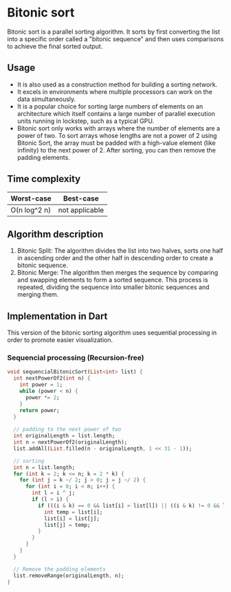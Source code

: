 # Bitonic sort

Bitonic sort is a parallel sorting algorithm. It sorts by first converting the list into a specific order called a "bitonic sequence" and then uses comparisons to achieve the final sorted output.

## Usage

- It is also used as a construction method for building a sorting network.
- It excels in environments where multiple processors can work on the data simultaneously.
- It is a popular choice for sorting large numbers of elements on an architecture which itself contains a large number of parallel execution units running in lockstep, such as a typical GPU.
- Bitonic sort only works with arrays where the number of elements are a power of two. To sort arrays whose lengths are not a power of 2 using Bitonic Sort, the array must be padded with a high-value element (like infinity) to the next power of 2. After sorting, you can then remove the padding elements.

## Time complexity

Worst-case | Best-case
------- | --------
O(n log^2 n) | not applicable

## Algorithm description

1. Bitonic Split: The algorithm divides the list into two halves, sorts one half in ascending order and the other half in descending order to create a bitonic sequence.
2. Bitonic Merge: The algorithm then merges the sequence by comparing and swapping elements to form a sorted sequence. This process is repeated, dividing the sequence into smaller bitonic sequences and merging them.

## Implementation in Dart

This version of the bitonic sorting algorithm uses sequential processing in order to promote easier visualization.

### Sequencial processing (Recursion-free)

```Dart
void sequencialBitonicSort(List<int> list) {
  int nextPowerOf2(int n) {
    int power = 1;
    while (power < n) {
      power *= 2;
    }
    return power;
  }
  
  // padding to the next power of two
  int originalLength = list.length;
  int n = nextPowerOf2(originalLength);
  list.addAll(List.filled(n - originalLength, 1 << 31 - 1));

  // sorting
  int n = list.length;
  for (int k = 2; k <= n; k = 2 * k) {
    for (int j = k ~/ 2; j > 0; j = j ~/ 2) {
      for (int i = 0; i < n; i++) {
        int l = i ^ j;
        if (l > i) {
          if (((i & k) == 0 && list[i] > list[l]) || ((i & k) != 0 && list[i] < list[l])) {
            int temp = list[i];
            list[i] = list[j];
            list[j] = temp;
          }
        }
      }
    }
  }

  // Remove the padding elements
  list.removeRange(originalLength, n);
}
```

